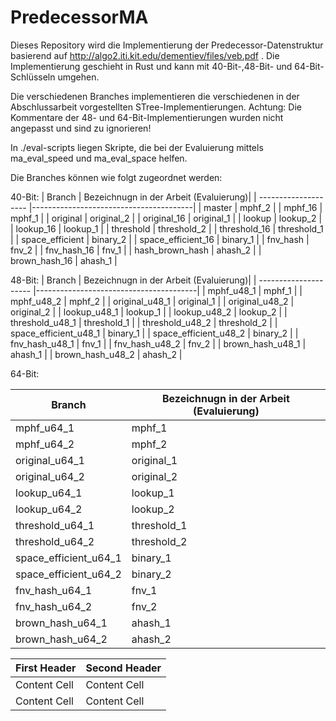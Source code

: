 # PredecessorMA

Dieses Repository wird die Implementierung der Predecessor-Datenstruktur basierend auf http://algo2.iti.kit.edu/dementiev/files/veb.pdf .
Die Implementierung geschieht in Rust und kann mit 40-Bit-,48-Bit- und 64-Bit-Schlüsseln umgehen.

Die verschiedenen Branches implementieren die verschiedenen in der Abschlussarbeit vorgestellten STree-Implementierungen. 
Achtung: Die Kommentare der 48- und 64-Bit-Implementierungen wurden nicht angepasst und sind zu ignorieren!

In ./eval-scripts liegen Skripte, die bei der Evaluierung mittels ma_eval_speed und ma_eval_space helfen. 



Die Branches können wie folgt zugeordnet werden:

40-Bit:
| Branch               | Bezeichnugn in der Arbeit (Evaluierung)|
| -------------------- |----------------------------------------| 
| master               | mphf_2                                 |
| mphf_16              | mphf_1                                 |
| original             | original_2                             | 
| original_16          | original_1                             | 
| lookup               | lookup_2                               | 
| lookup_16            | lookup_1                               | 
| threshold            | threshold_2                            | 
| threshold_16         | threshold_1                            | 
| space_efficient      |  binary_2                              | 
| space_efficient_16   | binary_1                               | 
| fnv_hash             | fnv_2                                  | 
| fnv_hash_16          | fnv_1                                  | 
| hash_brown_hash      | ahash_2                                | 
| brown_hash_16        | ahash_1                                | 

48-Bit:
| Branch                | Bezeichnugn in der Arbeit (Evaluierung)|
| --------------------- |----------------------------------------| 
| mphf_u48_1            | mphf_1                                 |
| mphf_u48_2            | mphf_2                                 |
| original_u48_1        | original_1                             | 
| original_u48_2        | original_2                             | 
| lookup_u48_1          | lookup_1                               | 
| lookup_u48_2          | lookup_2                               | 
| threshold_u48_1       | threshold_1                            | 
| threshold_u48_2       | threshold_2                            | 
| space_efficient_u48_1 |  binary_1                              | 
| space_efficient_u48_2 | binary_2                               | 
| fnv_hash_u48_1        | fnv_1                                  | 
| fnv_hash_u48_2        | fnv_2                                  | 
| brown_hash_u48_1      | ahash_1                                | 
| brown_hash_u48_2      | ahash_2                                | 

64-Bit:

| Branch                 | Bezeichnugn in der Arbeit (Evaluierung)|
| ---------------------- |----------------------------------------| 
| mphf_u64_1             | mphf_1                                 |
| mphf_u64_2             | mphf_2                                 |
| original_u64_1         | original_1                             | 
| original_u64_2         | original_2                             | 
| lookup_u64_1           | lookup_1                               | 
| lookup_u64_2           | lookup_2                               | 
| threshold_u64_1        | threshold_1                            | 
| threshold_u64_2        | threshold_2                            | 
| space_efficient_u64_1  |  binary_1                              | 
| space_efficient_u64_2  | binary_2                               | 
| fnv_hash_u64_1         | fnv_1                                  | 
| fnv_hash_u64_2         | fnv_2                                  | 
| brown_hash_u64_1       | ahash_1                                | 
| brown_hash_u64_2       | ahash_2                                | 


| First Header  | Second Header |
| ------------- | ------------- |
| Content Cell  | Content Cell  |
| Content Cell  | Content Cell  |
